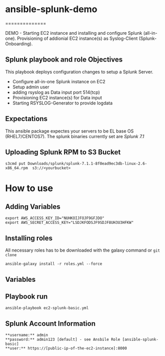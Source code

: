 # ansible-splunk-demo
==============

DEMO - Starting EC2 instance and installing and configure Splunk (all-in-one).
Provisioning of addionial EC2 instance(s) as Syslog-Client (Splunk-Onboarding).

## Splunk playbook and role Objectives
This playbook deploys configuration changes to setup a Splunk Server.
* Configure all-in-one Splunk instance on EC2
* Setup admin user
* adding rsyslog as Data input port 514(tcp)
* Provisioning EC2 instance(s) for Data input
* Starting RSYSLOG-Generator to provide logdata


## Expectations

This ansible package expectes your servers to be EL base OS (RHEL7/CENTOS7). The splunk binaries currently set are *Splunk 7.1*

## Uploading Splunk RPM to S3 Bucket
```
s3cmd put Downloads/splunk/splunk-7.1.1-8f0ead9ec3db-linux-2.6-x86_64.rpm  s3://<yourbucket>
```

# How to use

## Adding Variables
```
export AWS_ACCESS_KEY_ID="NUHKOIJFOJF9GFJDO"
export AWS_SECRET_ACCESS_KEY="LSDJKFODSJF9SDJF8UH3U3HFKW"
```

## Installing roles
All necessary roles has to be downloaded with the galaxy command or `git clone`
```
ansible-galaxy install -r roles.yml --force
```
## Variables

## Playbook run
```
ansible-playbook ec2-splunk-basic.yml
```

## Splunk Account Information
```
**username:** admin
**password:** admin123 [default] - see Ansbile Role [ansible-splunk-basic]
**user:** https://[public-ip-of-the-ec2-instance]:8000
```
